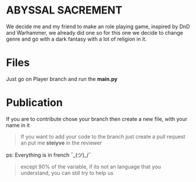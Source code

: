 # ABYSSAL SACREMENT 

We decide me and my friend to make an role playing game, inspired by DnD and Warhammer, we already did one so for this one we decide to change genre and go with a dark fantasy with a lot of religion in it.



# Files

Just go on Player branch and run the **main.py** 

# Publication

If you are to contribute chose your branch then create a new file, with your name in it

> If you want to add your code to the branch just create a pull request an put me **steiyve** in the
> reviewer

ps: Everything is in french ¯\_(ツ)_/¯
>except 90% of the variable, if its not an language that you understand, you can still try to help us

